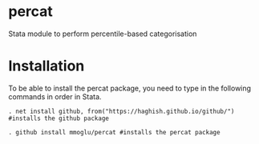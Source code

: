 # percat
Stata module to perform percentile-based categorisation

# Installation
To be able to install the percat package, you need to type in the following commands in order in Stata.
```
. net install github, from("https://haghish.github.io/github/") #installs the github package
```
```
. github install mmoglu/percat #installs the percat package
```
